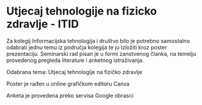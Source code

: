 # Utjecaj tehnologije na fizicko zdravlje - ITID

Za kolegij Informacijska tehnologija i društvo bilo je potrebno samostalno odabrati jednu temu iz područja kolegija te ju izložiti kroz poster prezentaciju. Seminarski rad pisan je u formi zanstvenog članka, na temelju provedenog pregleda literature i anketnog istraživanja. 

Odabrana tema: Utjecaj tehnologije na fizičko zdravlje

Poster je rađen u online grafičkom editoru Canva

Anketa je provedena preko servisa Google obrasci
